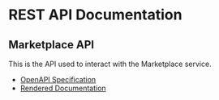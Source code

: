 # REST API Documentation

## Marketplace API

This is the API used to interact with the Marketplace service.

- [OpenAPI Specification](/api/api-marketplace/api-marketplace.json)
- [Rendered Documentation](/api/api-marketplace/)

